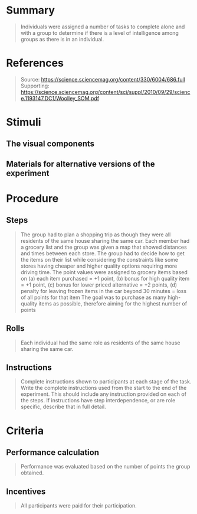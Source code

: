 # Summary
>Individuals were assigned a number of tasks to complete alone and with a group to determine if there is a level of intelligence among groups as there is in an individual.

# References
> Source: https://science.sciencemag.org/content/330/6004/686.full
> Supporting: https://science.sciencemag.org/content/sci/suppl/2010/09/29/science.1193147.DC1/Woolley_SOM.pdf

# Stimuli
## The visual components

## Materials for alternative versions of the experiment 


# Procedure
## Steps
>The group had to plan a shopping trip as though they were all residents of the same house sharing the same car. Each member had a grocery list and the group was given a map that showed distances and times between each store.
>The group had to decide how to get the items on their list while considering the constraints like some stores having cheaper and higher quality options requiring more driving time.
>The point values were assigned to grocery items based on (a) each item purchased = +1 point, (b) bonus for high quality item = +1 point, (c) bonus for lower priced alternative = +2 points, (d) penalty for leaving frozen items in the car beyond 30 minutes = loss of all points for that item
> The goal was to purchase as many high-quality items as possible, therefore aiming for the highest number of points

## Rolls 
> Each individual had the same role as residents of the same house sharing the same car.

## Instructions
> Complete instructions shown to participants at each stage of the task.  
> Write the complete instructions used from the start to the end of the experiment. This should include any instruction provided on each of the steps. If instructions have step interdependence, or are role specific, describe that in full detail.

# Criteria
## Performance calculation
> Performance was evaluated based on the number of points the group obtained.

## Incentives
> All participants were paid for their participation. 
